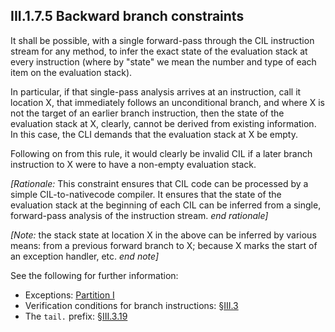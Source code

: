 ## III.1.7.5 Backward branch constraints

It shall be possible, with a single forward-pass through the CIL instruction stream for any method, to infer the exact state of the evaluation stack at every instruction (where by "state" we mean the number and type of each item on the evaluation stack).

In particular, if that single-pass analysis arrives at an instruction, call it location X, that immediately follows an unconditional branch, and where X is not the target of an earlier branch instruction, then the state of the evaluation stack at X, clearly, cannot be derived from existing information. In this case, the CLI demands that the evaluation stack at X be empty.

Following on from this rule, it would clearly be invalid CIL if a later branch instruction to X were to have a non-empty evaluation stack.

_[Rationale:_ This constraint ensures that CIL code can be processed by a simple CIL-to-nativecode compiler. It ensures that the state of the evaluation stack at the beginning of each CIL can be inferred from a single, forward-pass analysis of the instruction stream. _end rationale]_

_[Note:_ the stack state at location X in the above can be inferred by various means: from a previous forward branch to X; because X marks the start of an exception handler, etc. _end note]_

See the following for further information:

 * Exceptions: [Partition I](#todo-missing-hyperlink)
 * Verification conditions for branch instructions: §[III.3](iii.3-base-instructions.md)
 * The `tail.` prefix: §[III.3.19](#todo-missing-hyperlink)
